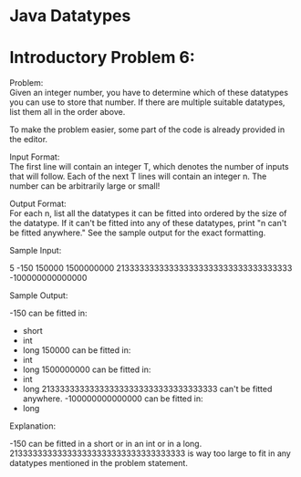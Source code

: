 Java Datatypes
==============

Introductory Problem 6:
=======================
  
Problem:  
Given an integer number, you have to determine which of these datatypes you can use to store that number. If there are multiple suitable datatypes, list them all in the order above.  
  
To make the problem easier, some part of the code is already provided in the editor.  

Input Format:  
The first line will contain an integer T, which denotes the number of inputs that will follow. Each of the next T lines will contain an integer n. The number can be arbitrarily large or small!  
  
Output Format:  
For each n, list all the datatypes it can be fitted into ordered by the size of the datatype. If it can't be fitted into any of these datatypes, print "n can't be fitted anywhere." See the sample output for the exact formatting.

  
Sample Input:  
>
5
-150
150000
1500000000
213333333333333333333333333333333333
-100000000000000  

Sample Output:  
>
-150 can be fitted in:
* short
* int
* long
150000 can be fitted in:
* int
* long
1500000000 can be fitted in:
* int
* long
213333333333333333333333333333333333 can't be fitted anywhere.
-100000000000000 can be fitted in:
* long 

Explanation:
>
-150 can be fitted in a short or in an int or in a long. 213333333333333333333333333333333333 is way too large to fit in any datatypes mentioned in the problem statement.